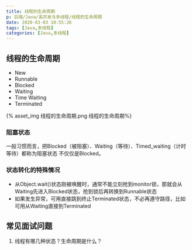 ```yaml
---
title: 线程的生命周期
p: 后端/Java/高并发与多线程/线程的生命周期
date: 2020-03-03 10:55:26
tags: [Java,多线程]
categories: [Java,多线程]
---
```

## 线程的生命周期

- New
- Runnable
- Blocked
- Waiting
- Time Waiting
- Terminated

{% asset_img 线程的生命周期.png 线程的生命周期%}

### 阻塞状态

一般习惯而言，把Blocked（被阻塞）、Waiting（等待）、Timed_waiting（计时等待）都称为阻塞状态
不仅仅是Blocked。

### 状态转化的特殊情况

- 从Object.wait()状态刚被唤醒时，通常不能立刻抢到monitor锁，那就会从Waiting先进入Blocked状态，抢到锁后再转换到Runnable状态
- 如果发生异常，可用直接跳到终止Terminated状态，不必再遵守路径，比如可用从Waiting直接到Terminated

## 常见面试问题

1. 线程有哪几种状态？生命周期是什么？
